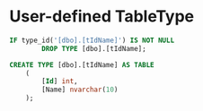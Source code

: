 # User-defined TableType

```sql
IF type_id('[dbo].[tIdName]') IS NOT NULL
        DROP TYPE [dbo].[tIdName];

CREATE TYPE [dbo].[tIdName] AS TABLE
    (
        [Id] int,
        [Name] nvarchar(10)
    );
```